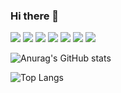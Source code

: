 ### Hi there 👋


<img src="https://img.shields.io/badge/스택이름-색상코드?style=flat-square&logo=로고명&logoColor=로고색"/>
<img src="https://img.shields.io/badge/JAVA-007396?style=for-the-badge&logo=java&logoColor=white">
<img src="https://img.shields.io/badge/REACT-61DAFB?style=for-the-badge&logo=react&logoColor=white">
<img src="https://img.shields.io/badge/JAVASCRIPT-F7DF1E?style=for-the-badge&logo=JavaScript&logoColor=white">



<img src="https://img.shields.io/badge/문자-색코드?style=for-the-badge&logo=이미지 이름&logoColor=black">
<img src="https://img.shields.io/badge/#F7DF1E?style=for-the-badge&logo=JavaScript&logoColor=black">

<img src="https://img.shields.io/badge/#61DAFB?style=for-the-badge&logo=react&logoColor=black">


![Anurag's GitHub stats](https://github-readme-stats.vercel.app/api?username=Lampra1208&show_icons=true&theme=radical)

![Top Langs](https://github-readme-stats.vercel.app/api/top-langs/?username=Lampra1208&layout=compact)





<!--
**Lampra1208/Lampra1208** is a ✨ _special_ ✨ repository because its `README.md` (this file) appears on your GitHub profile.

Here are some ideas to get you started:

- 🔭 I’m currently working on ...
- 🌱 I’m currently learning ...
- 👯 I’m looking to collaborate on ...
- 🤔 I’m looking for help with ...
- 💬 Ask me about ...
- 📫 How to reach me: ...
- 😄 Pronouns: ...
- ⚡ Fun fact: ...
-->
